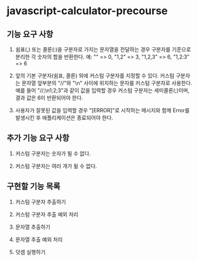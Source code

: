 # javascript-calculator-precourse

## 기능 요구 사항

1. 쉼표(,) 또는 콜론(:)을 구분자로 가지는 문자열을 전달하는 경우 구분자를 기준으로 분리한 각 숫자의 합을 반환한다.
   예: "" => 0, "1,2" => 3, "1,2,3" => 6, "1,2:3" => 6

2. 앞의 기본 구분자(쉼표, 콜론) 외에 커스텀 구분자를 지정할 수 있다. 커스텀 구분자는 문자열 앞부분의 "//"와 "\n" 사이에 위치하는 문자를 커스텀 구분자로 사용한다.
   예를 들어 "//;\n1;2;3"과 같이 값을 입력할 경우 커스텀 구분자는 세미콜론(;)이며, 결과 값은 6이 반환되어야 한다.

3. 사용자가 잘못된 값을 입력할 경우 "[ERROR]"로 시작하는 메시지와 함께 Error를 발생시킨 후 애플리케이션은 종료되어야 한다.

## 추가 기능 요구 사항

1. 커스텀 구분자는 숫자가 될 수 없다.

2. 커스텀 구분자는 여러 개가 될 수 없다.

## 구현할 기능 목록

1. 커스텀 구분자 추출하기

2. 커스텀 구분자 추출 예외 처리

3. 문자열 추출하기

4. 문자열 추출 예외 처리

5. 덧셈 실행하기
